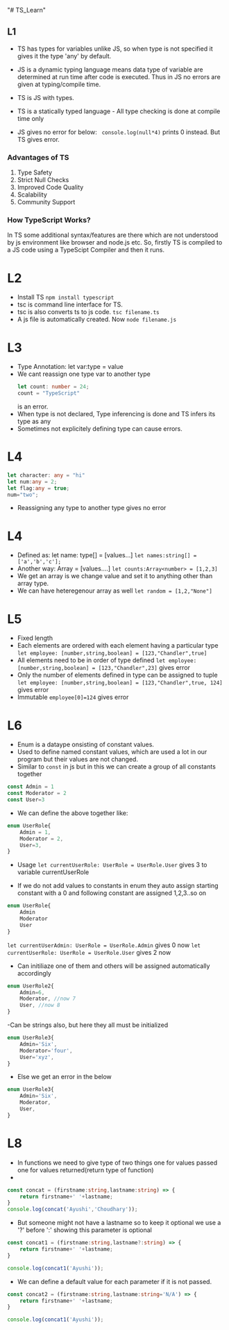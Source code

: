 "# TS_Learn" 


## L1

- TS has types for variables unlike JS, so when type is not specified it gives it the type 'any' by default.

- JS is a dynamic typing language means data type of variable are determined at run time after code is executed. Thus in JS no errors are given at typing/compile time.

- TS is JS with types. 

- TS is a statically typed language - All type checking is done at compile time only

- JS gives no error for below:
` console.log(null*4)` prints 0 instead. But TS gives error.

### Advantages of TS

1. Type Safety
2. Strict Null Checks
3. Improved Code Quality
4. Scalability 
5. Community Support

### How TypeScript Works?

In TS some additional syntax/features are there which are not understood by js environment like browser and node.js etc. So, firstly TS is compiled to a JS code using a TypeScipt Compiler and then it runs.


# L2 
- Install TS
`npm install typescript`
- tsc is command line interface for TS.
- tsc is also converts ts to js code.
`tsc filename.ts`
- A js file is automatically created. Now
`node filename.js`


# L3
- Type Annotation: let var:type = value
- We cant reassign one type var to another type
    ```ts
    let count: number = 24;
    count = "TypeScript"
    ``` 
    is an error.
- When type is not declared, Type inferencing is done and TS infers its type as any
- Sometimes not explicitely defining type can cause errors.

# L4

```ts
let character: any = "hi"
let num:any = 2;
let flag:any = true;
num="two";

```
- Reassigning any type to another type gives no error

# L4
- Defined as: let name: type[] = [values...]
`let names:string[] = ['a','b','c'];`
- Another way: Array<type> = [values....]
`let counts:Array<number> = [1,2,3]`
- We get an array is we change value and set it to anything other than array type.
- We can have heteregenour array as well
`let random = [1,2,"None"]`

# L5
- Fixed length
- Each elements are ordered with each element having a particular type
 `let employee: [number,string,boolean] = [123,"Chandler",true]`
- All elements need to be in order of type defined
  `let employee: [number,string,boolean] = [123,"Chandler",23]` gives error
- Only the number of elements defined in type can be assigned to tuple
 `let employee: [number,string,boolean] = [123,"Chandler",true, 124]` gives error
- Immutable
    `employee[0]=124` gives error

# L6
- Enum is a dataype onsisting of constant values.
- Used to define named constant values, which are used a lot in our program but their values are not changed.
- Similar to `const` in js but in this we can create a group of all constants together

```ts
const Admin = 1
const Moderator = 2
const User=3
```
- We can define the above together like:
```ts
enum UserRole{
    Admin = 1,
    Moderator = 2,
    User=3, 
}
```
- Usage
`let currentUserRole: UserRole = UserRole.User` gives 3 to variable currentUserRole

- If we do not add values to constants in enum they auto assign starting constant with a 0 and following constant are assigned 1,2,3..so on
```ts
enum UserRole{
    Admin
    Moderator
    User
}
```
`let currentUserAdmin: UserRole = UserRole.Admin` gives 0 now
`let currentUserRole: UserRole = UserRole.User` gives 2 now

- Can initiliaze one of them and others will be assigned automatically accordingly

```ts
enum UserRole2{
    Admin=6,
    Moderator, //now 7
    User, //now 8
}
```

-Can be strings also, but here they all must be initialized
```ts
enum UserRole3{
    Admin='Six',
    Moderator='four',
    User='xyz', 
}
```
- Else we get an error in the below
```ts
enum UserRole3{
    Admin='Six',
    Moderator,
    User,
}
```

# L8
- In functions we need to give type of two things one for values passed one for values returned(return type of function)
- 
``` ts
const concat = (firstname:string,lastname:string) => {
    return firstname+' '+lastname;
}
console.log(concat('Ayushi','Choudhary'));
```
- But someone might not have a lastname so to keep it optional we use a '?' before ':' showing this parameter is optional

```ts
const concat1 = (firstname:string,lastname?:string) => {
    return firstname+' '+lastname;
}

console.log(concat1('Ayushi'));
```

- We can define a default value for each parameter if it is not passed.

```ts
const concat2 = (firstname:string,lastname:string='N/A') => {
    return firstname+' '+lastname;
}

console.log(concat1('Ayushi'));

```